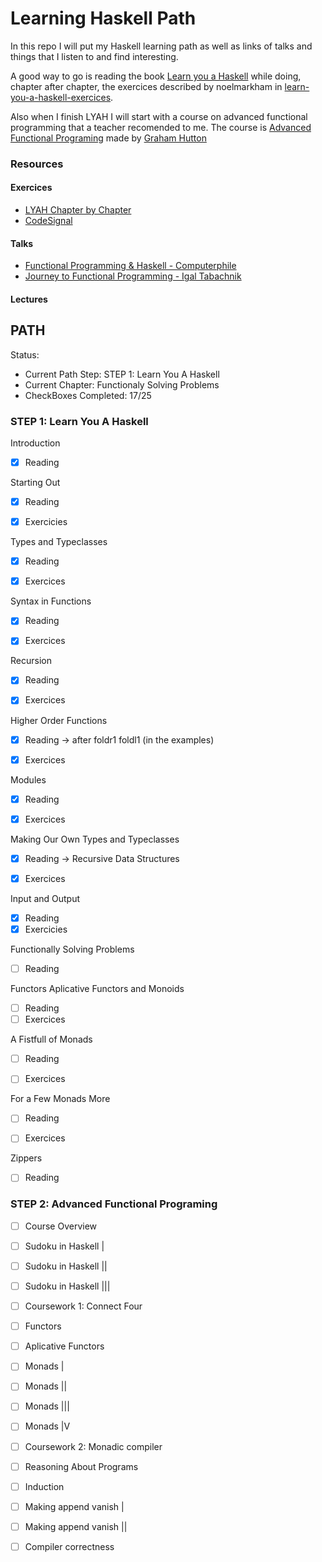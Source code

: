 # Learning Haskell Path

In this repo I will put my Haskell learning path as well as links of talks and things that I listen to and find interesting.

A good way to go is reading the book [Learn you a Haskell](http://learnyouahaskell.com/) while doing, chapter after chapter, the exercices described by noelmarkham in [learn-you-a-haskell-exercices](https://github.com/noelmarkham/learn-you-a-haskell-exercises).

Also when I finish LYAH I will start with a course on advanced functional programming that a teacher recomended to me. The course is [Advanced Functional Programing](http://www.cs.nott.ac.uk/~pszgmh/afp.html) made by [Graham Hutton](http://www.cs.nott.ac.uk/~pszgmh/)

### Resources
#### Exercices
- [LYAH Chapter by Chapter](https://github.com/noelmarkham/learn-you-a-haskell-exercises) 
- [CodeSignal](https://app.codesignal.com/arcade/intro)

#### Talks
- [Functional Programming & Haskell - Computerphile](https://www.youtube.com/watch?v=LnX3B9oaKzw)
- [Journey to Functional Programming - Igal Tabachnik](https://www.youtube.com/watch?v=g1EvM4CbUvM)

#### Lectures

## PATH

Status:
- Current Path Step: STEP 1: Learn You A Haskell 
- Current Chapter: Functionaly Solving Problems
- CheckBoxes Completed: 17/25

### STEP 1: Learn You A Haskell

Introduction
- [X] Reading


Starting Out
- [X] Reading
- [X] Exercicies


Types and Typeclasses
- [X] Reading
- [X] Exercices


Syntax in Functions
- [X] Reading
- [X] Exercices


Recursion
- [X] Reading
- [X] Exercices


Higher Order Functions
- [X] Reading -> after foldr1 foldl1 (in the examples)
- [X] Exercices


Modules
- [X] Reading
- [X] Exercices


Making Our Own Types and Typeclasses
- [X] Reading -> Recursive Data Structures
- [X] Exercices


Input and Output
- [X] Reading
- [X] Exercicies

Functionally Solving Problems
- [ ] Reading
 
Functors Aplicative Functors and Monoids
- [ ] Reading
- [ ] Exercices

A Fistfull of Monads
- [ ] Reading
- [ ] Exercices


For a Few Monads More
- [ ] Reading
- [ ] Exercices


Zippers
- [ ] Reading

### STEP 2: Advanced Functional Programing

- [ ] Course Overview
- [ ] Sudoku in Haskell |
- [ ] Sudoku in Haskell ||
- [ ] Sudoku in Haskell |||
- [ ] Coursework 1: Connect Four
- [ ] Functors
- [ ] Aplicative Functors
- [ ] Monads |
- [ ] Monads ||
- [ ] Monads |||
- [ ] Monads |V
- [ ] Coursework 2: Monadic compiler
- [ ] Reasoning About Programs
- [ ] Induction 
- [ ] Making append vanish |
- [ ] Making append vanish || 
- [ ] Compiler correctness

